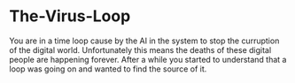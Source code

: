 # The-Virus-Loop

You are in a time loop cause by the AI in the system to stop the curruption of the digital world. Unfortunately this means the
deaths of these digital people are happening forever. After a while you started to understand that a loop was going on and wanted to 
find the source of it.
